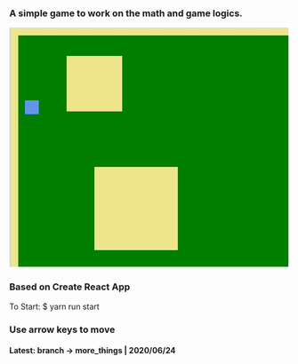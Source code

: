 ### A simple game to work on the math and game logics.

![game demo gir](https://github.com/adamplabarge/simple_game/blob/more_things/demo.gif?raw=true)

### Based on Create React App
To Start: $ yarn run start

### Use arrow keys to move

#### Latest: branch -> more_things | 2020/06/24
